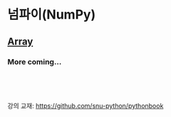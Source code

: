# 넘파이(NumPy)

## [Array](01.array.md)



### More coming...

<pre>



</pre>
강의 교재: <https://github.com/snu-python/pythonbook>
